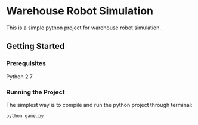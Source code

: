 # Warehouse Robot Simulation

This is a simple python project for warehouse robot simulation.

## Getting Started

### Prerequisites
Python 2.7

### Running the Project
The simplest way is to compile and run the python project through terminal:
```
python game.py
```
